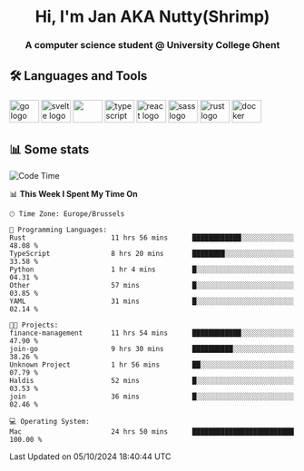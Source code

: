 <h1 align="center">Hi, I'm Jan AKA Nutty(Shrimp)</h1>
<h3 align="center">A computer science student @ University College Ghent</h3>

<h2 align="left">🛠️ Languages and Tools</h2>

###

<div align="left">
  <img src="https://cdn.jsdelivr.net/gh/devicons/devicon/icons/go/go-original.svg" height="40" width="52" alt="go logo"  />
  <img src="https://cdn.jsdelivr.net/gh/devicons/devicon@latest/icons/svelte/svelte-original.svg"  height="40" width="52" alt="svelte logo" />
  <img src="https://cdn.jsdelivr.net/gh/devicons/devicon@latest/icons/tailwindcss/tailwindcss-original.svg" height="40" width="52" />
  <img src="https://cdn.jsdelivr.net/gh/devicons/devicon/icons/typescript/typescript-original.svg" height="40" width="52" alt="typescript logo"  />
  <img src="https://cdn.jsdelivr.net/gh/devicons/devicon/icons/react/react-original.svg" height="40" width="52" alt="react logo"  />
  <img src="https://cdn.jsdelivr.net/gh/devicons/devicon/icons/sass/sass-original.svg" height="40" width="52" alt="sass logo"  />
  <img src="https://cdn.jsdelivr.net/gh/devicons/devicon@latest/icons/rust/rust-original.svg" height="40" width="52" alt="rust logo" />
  <img src="https://cdn.jsdelivr.net/gh/devicons/devicon/icons/docker/docker-original.svg" height="40" width="52" alt="docker logo"  />
</div>

<h2>📊 Some stats</h2>

<!--START_SECTION:waka-->
![Code Time](http://img.shields.io/badge/Code%20Time-5%2C076%20hrs%2047%20mins-blue)

📊 **This Week I Spent My Time On** 

```text
🕑︎ Time Zone: Europe/Brussels

💬 Programming Languages: 
Rust                     11 hrs 56 mins      ████████████░░░░░░░░░░░░░   48.08 % 
TypeScript               8 hrs 20 mins       ████████░░░░░░░░░░░░░░░░░   33.58 % 
Python                   1 hr 4 mins         █░░░░░░░░░░░░░░░░░░░░░░░░   04.31 % 
Other                    57 mins             █░░░░░░░░░░░░░░░░░░░░░░░░   03.85 % 
YAML                     31 mins             █░░░░░░░░░░░░░░░░░░░░░░░░   02.14 % 

🐱‍💻 Projects: 
finance-management       11 hrs 54 mins      ████████████░░░░░░░░░░░░░   47.90 % 
join-go                  9 hrs 30 mins       ██████████░░░░░░░░░░░░░░░   38.26 % 
Unknown Project          1 hr 56 mins        ██░░░░░░░░░░░░░░░░░░░░░░░   07.79 % 
Haldis                   52 mins             █░░░░░░░░░░░░░░░░░░░░░░░░   03.53 % 
join                     36 mins             █░░░░░░░░░░░░░░░░░░░░░░░░   02.46 % 

💻 Operating System: 
Mac                      24 hrs 50 mins      █████████████████████████   100.00 % 
```


 Last Updated on 05/10/2024 18:40:44 UTC
<!--END_SECTION:waka-->
